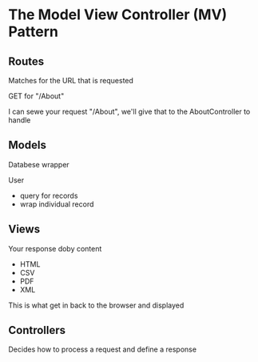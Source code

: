 # The Model View Controller (MV) Pattern

## Routes
Matches for the URL that is requested 

GET for "/About"

I can sewe your request "/About", we'll give that to the AboutController to handle

## Models
Databese wrapper

User
* query for records
* wrap individual record

## Views
Your response doby content
* HTML
* CSV
* PDF
* XML

This is what get in back to the browser and displayed

## Controllers
Decides how to process a request and define a response 